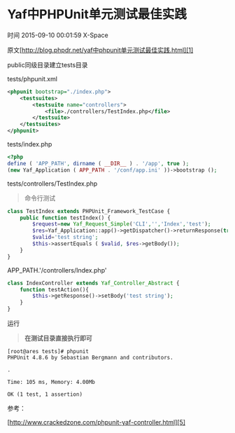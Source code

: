 # Yaf中PHPUnit单元测试最佳实践

 时间 2015-09-10 00:01:59  X-Space

原文[http://blog.phpdr.net/yaf中phpunit单元测试最佳实践.html][1]


public同级目录建立tests目录

tests/phpunit.xml

```xml
<phpunit bootstrap="./index.php">
    <testsuites>
        <testsuite name="controllers">
            <file>./controllers/TestIndex.php</file>
        </testsuite>
    </testsuites>
</phpunit>
```

tests/index.php

```php
<?php
define ( 'APP_PATH', dirname ( __DIR__ ) . '/app', true );
(new Yaf_Application ( APP_PATH . '/conf/app.ini' ))->bootstrap ();
```

tests/controllers/TestIndex.php

> 命令行测试

```php
class TestIndex extends PHPUnit_Framework_TestCase {
    public function testIndex() {
        $request=new Yaf_Request_Simple('CLI','','Index','test');
        $res=Yaf_Application::app()->getDispatcher()->returnResponse(true)->dispatch($request);
        $valid='test string';
        $this->assertEquals ( $valid, $res->getBody());
    }
}
```

APP_PATH.'/controllers/Index.php'

```php
class IndexController extends Yaf_Controller_Abstract {
    function testAction(){
        $this->getResponse()->setBody('test string');
    }
}
```

运行

> **在测试目录直接执行即可**

    [root@ares tests]# phpunit 
    PHPUnit 4.8.6 by Sebastian Bergmann and contributors.
    
    .
    
    Time: 105 ms, Memory: 4.00Mb
    
    OK (1 test, 1 assertion)

参考：

[http://www.crackedzone.com/phpunit-yaf-controller.html][5]


[1]: http://blog.phpdr.net/yaf中phpunit单元测试最佳实践.html
[5]: http://www.crackedzone.com/phpunit-yaf-controller.html